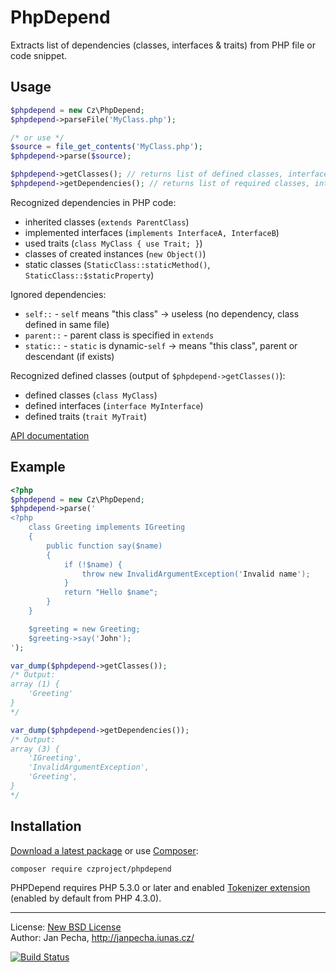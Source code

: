PhpDepend
=========

Extracts list of dependencies (classes, interfaces & traits) from PHP file or code snippet.

Usage
-----

``` php
$phpdepend = new Cz\PhpDepend;
$phpdepend->parseFile('MyClass.php');

/* or use */
$source = file_get_contents('MyClass.php');
$phpdepend->parse($source);

$phpdepend->getClasses(); // returns list of defined classes, interfaces & traits
$phpdepend->getDependencies(); // returns list of required classes, interfaces & traits
```

Recognized dependencies in PHP code:
* inherited classes (`extends ParentClass`)
* implemented interfaces (`implements InterfaceA, InterfaceB`)
* used traits (`class MyClass { use Trait; }`)
* classes of created instances (`new Object()`)
* static classes (`StaticClass::staticMethod()`, `StaticClass::$staticProperty`)

Ignored dependencies:
* `self::` - `self` means "this class" -> useless (no dependency, class defined in same file)
* `parent::` - parent class is specified in `extends`
* `static::` - `static` is dynamic-`self` -> means "this class", parent or descendant (if exists)

Recognized defined classes (output of `$phpdepend->getClasses()`):
* defined classes (`class MyClass`)
* defined interfaces (`interface MyInterface`)
* defined traits (`trait MyTrait`)

[API documentation](http://api.iunas.cz/phpdepend/class-Cz.PhpDepend.html)


Example
-------

``` php
<?php
$phpdepend = new Cz\PhpDepend;
$phpdepend->parse('
<?php
	class Greeting implements IGreeting
	{
		public function say($name)
		{
			if (!$name) {
				throw new InvalidArgumentException('Invalid name');
			}
			return "Hello $name";
		}
	}

	$greeting = new Greeting;
	$greeting->say('John');
');

var_dump($phpdepend->getClasses());
/* Output:
array (1) {
	'Greeting'
}
*/

var_dump($phpdepend->getDependencies());
/* Output:
array (3) {
	'IGreeting',
	'InvalidArgumentException',
	'Greeting',
}
*/
```


Installation
------------

[Download a latest package](https://github.com/czproject/phpdepend/releases) or use [Composer](http://getcomposer.org/):

```
composer require czproject/phpdepend
```

PHPDepend requires PHP 5.3.0 or later and enabled [Tokenizer extension](http://www.php.net/manual/en/book.tokenizer.php) (enabled by default from PHP 4.3.0).


------------------------------

License: [New BSD License](license.md)
<br>Author: Jan Pecha, http://janpecha.iunas.cz/

[![Build Status](https://travis-ci.org/czproject/phpdepend.svg?branch=master)](https://travis-ci.org/czproject/phpdepend)
